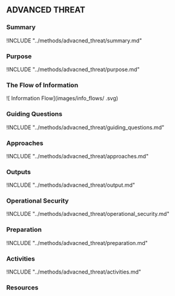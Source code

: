 ## ADVANCED THREAT

### Summary
!INCLUDE "../methods/advacned_threat/summary.md"

### Purpose
!INCLUDE "../methods/advacned_threat/purpose.md"

### The Flow of Information
![ Information Flow](images/info_flows/ .svg)

### Guiding Questions
!INCLUDE "../methods/advacned_threat/guiding_questions.md"

### Approaches
!INCLUDE "../methods/advacned_threat/approaches.md"

### Outputs
!INCLUDE "../methods/advacned_threat/output.md"

### Operational Security
!INCLUDE "../methods/advacned_threat/operational_security.md"

### Preparation
!INCLUDE "../methods/advacned_threat/preparation.md"

### Activities
!INCLUDE "../methods/advacned_threat/activities.md"

### Resources
<div class="greybox">
<!-- (direct includes to en/references/) -->
</div>
